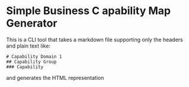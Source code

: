 # Simple Business C apability Map Generator
This is a CLI tool that takes a markdown file supporting only the headers and plain text like:
````
# Capability Domain 1
## Capability Group
### Capability
````
and generates the HTML representation